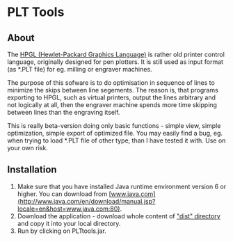 PLT Tools
=========

About
------------
The [HPGL (Hewlet-Packard Graphics Language)](http://en.wikipedia.org/wiki/HPGL) is rather old printer control language, originally designed for pen plotters. It is still used as input format (as *.PLT file) for eg. milling or engraver machines.

The purpose of this sofware is to do optimisation in sequence of lines to minimize the skips between line segements. The reason is, that programs exporting to HPGL, such as virtual printers, output the lines arbitrary and not logically at all, then the engraver machine spends more time skipping between lines than the engraving itself.

This is really beta-version doing only basic functions - simple view, simple optimization, simple export of optimized file. You may easily find a bug, eg. when trying to load *.PLT file of other type, than I have tested it with. Use on your own risk.

Installation
------------

1.  Make sure that you have installed Java runtime environment version 6 or higher. You can download from [www.java.com](http://www.java.com/en/download/manual.jsp?locale=en&host=www.java.com:80).
2.  Download the application - download whole content of ["dist" directory](https://github.com/fugazza/PLTtools/tree/master/dist) and copy it into your local directory.
3.  Run by clicking on PLTtools.jar.